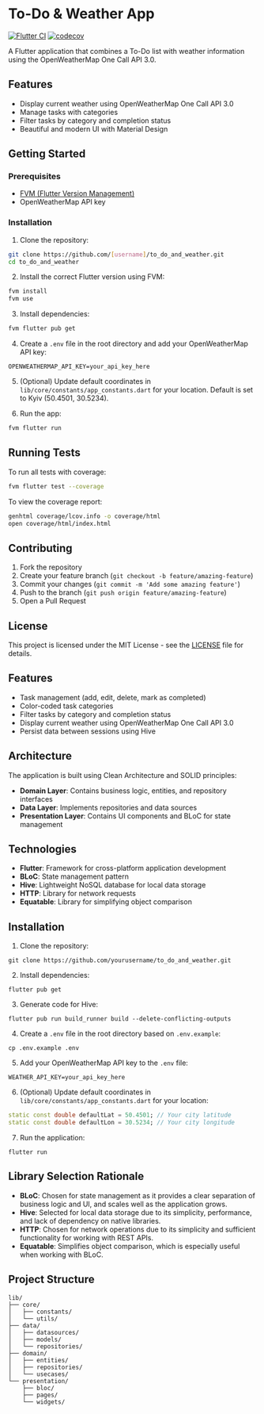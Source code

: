 # To-Do & Weather App

[![Flutter CI](https://github.com/[username]/to_do_and_weather/actions/workflows/flutter_ci.yml/badge.svg)](https://github.com/[username]/to_do_and_weather/actions/workflows/flutter_ci.yml)
[![codecov](https://codecov.io/gh/[username]/to_do_and_weather/branch/main/graph/badge.svg)](https://codecov.io/gh/[username]/to_do_and_weather)

A Flutter application that combines a To-Do list with weather information using the OpenWeatherMap One Call API 3.0.

## Features

- Display current weather using OpenWeatherMap One Call API 3.0
- Manage tasks with categories
- Filter tasks by category and completion status
- Beautiful and modern UI with Material Design

## Getting Started

### Prerequisites

- [FVM (Flutter Version Management)](https://fvm.app)
- OpenWeatherMap API key

### Installation

1. Clone the repository:
```bash
git clone https://github.com/[username]/to_do_and_weather.git
cd to_do_and_weather
```

2. Install the correct Flutter version using FVM:
```bash
fvm install
fvm use
```

3. Install dependencies:
```bash
fvm flutter pub get
```

4. Create a `.env` file in the root directory and add your OpenWeatherMap API key:
```
OPENWEATHERMAP_API_KEY=your_api_key_here
```

5. (Optional) Update default coordinates in `lib/core/constants/app_constants.dart` for your location. Default is set to Kyiv (50.4501, 30.5234).

6. Run the app:
```bash
fvm flutter run
```

## Running Tests

To run all tests with coverage:
```bash
fvm flutter test --coverage
```

To view the coverage report:
```bash
genhtml coverage/lcov.info -o coverage/html
open coverage/html/index.html
```

## Contributing

1. Fork the repository
2. Create your feature branch (`git checkout -b feature/amazing-feature`)
3. Commit your changes (`git commit -m 'Add some amazing feature'`)
4. Push to the branch (`git push origin feature/amazing-feature`)
5. Open a Pull Request

## License

This project is licensed under the MIT License - see the [LICENSE](LICENSE) file for details.

## Features

- Task management (add, edit, delete, mark as completed)
- Color-coded task categories
- Filter tasks by category and completion status
- Display current weather using OpenWeatherMap One Call API 3.0
- Persist data between sessions using Hive

## Architecture

The application is built using Clean Architecture and SOLID principles:

- **Domain Layer**: Contains business logic, entities, and repository interfaces
- **Data Layer**: Implements repositories and data sources
- **Presentation Layer**: Contains UI components and BLoC for state management

## Technologies

- **Flutter**: Framework for cross-platform application development
- **BLoC**: State management pattern
- **Hive**: Lightweight NoSQL database for local data storage
- **HTTP**: Library for network requests
- **Equatable**: Library for simplifying object comparison

## Installation

1. Clone the repository:
```
git clone https://github.com/yourusername/to_do_and_weather.git
```

2. Install dependencies:
```
flutter pub get
```

3. Generate code for Hive:
```
flutter pub run build_runner build --delete-conflicting-outputs
```

4. Create a `.env` file in the root directory based on `.env.example`:
```
cp .env.example .env
```

5. Add your OpenWeatherMap API key to the `.env` file:
```
WEATHER_API_KEY=your_api_key_here
```

6. (Optional) Update default coordinates in `lib/core/constants/app_constants.dart` for your location:
```dart
static const double defaultLat = 50.4501; // Your city latitude
static const double defaultLon = 30.5234; // Your city longitude
```

7. Run the application:
```
flutter run
```

## Library Selection Rationale

- **BLoC**: Chosen for state management as it provides a clear separation of business logic and UI, and scales well as the application grows.
- **Hive**: Selected for local data storage due to its simplicity, performance, and lack of dependency on native libraries.
- **HTTP**: Chosen for network operations due to its simplicity and sufficient functionality for working with REST APIs.
- **Equatable**: Simplifies object comparison, which is especially useful when working with BLoC.

## Project Structure

```
lib/
├── core/
│   ├── constants/
│   └── utils/
├── data/
│   ├── datasources/
│   ├── models/
│   └── repositories/
├── domain/
│   ├── entities/
│   ├── repositories/
│   └── usecases/
└── presentation/
    ├── bloc/
    ├── pages/
    └── widgets/
```
